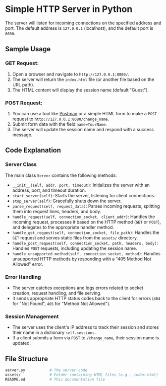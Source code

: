 # Simple HTTP Server in Python

The server will listen for incoming connections on the specified address and port. The default address is `127.0.0.1` (localhost), and the default port is `8080`.

## Sample Usage

### GET Request:
1. Open a browser and navigate to `http://127.0.0.1:8080/`.
2. The server will return the `index.html` file (or another file based on the URL path).
3. The HTML content will display the session name (default "Guest").

### POST Request:
1. You can use a tool like [Postman](https://www.postman.com/) or a simple HTML form to make a `POST` request to `http://127.0.0.1:8080/change_name`.
2. Submit form data with the field `name=YourName`.
3. The server will update the session name and respond with a success message.

## Code Explanation

### Server Class
The main class `Server` contains the following methods:

- `__init__(self, addr, port, timeout)`: Initializes the server with an address, port, and timeout duration.
- `start_server(self)`: Starts the server, listening for client connections.
- `stop_server(self)`: Gracefully shuts down the server.
- `parse_request(self, request_data)`: Parses incoming requests, splitting them into request lines, headers, and body.
- `handle_request(self, connection_socket, client_addr)`: Handles the incoming request, processes it based on the HTTP method (`GET` or `POST`), and delegates to the appropriate handler method.
- `handle_get_request(self, connection_socket, file_path)`: Handles the `GET` request and serves static files from the `assets/` directory.
- `handle_post_request(self, connection_socket, path, headers, body)`: Handles `POST` requests, including updating the session name.
- `handle_unsupported_method(self, connection_socket, method)`: Handles unsupported HTTP methods by responding with a "405 Method Not Allowed" error.

### Error Handling
- The server catches exceptions and logs errors related to socket creation, request handling, and file serving.
- It sends appropriate HTTP status codes back to the client for errors (`404` for "Not Found", `405` for "Method Not Allowed").

### Session Management
- The server uses the client's IP address to track their session and stores their name in a dictionary `self.sessions`.
- If a client submits a form via `POST` to `/change_name`, their session name is updated.

## File Structure

```bash
server.py           # The server code
assets/             # Folder containing HTML files (e.g., index.html)
README.md           # This documentation file

